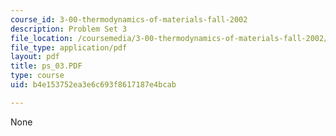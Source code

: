 ```yaml
---
course_id: 3-00-thermodynamics-of-materials-fall-2002
description: Problem Set 3
file_location: /coursemedia/3-00-thermodynamics-of-materials-fall-2002/b4e153752ea3e6c693f8617187e4bcab_ps_03.PDF
file_type: application/pdf
layout: pdf
title: ps_03.PDF
type: course
uid: b4e153752ea3e6c693f8617187e4bcab

---
```

None